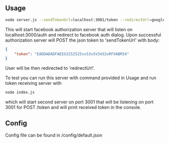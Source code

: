 ## Usage

```bash
node server.js --sendTokenUrl=localhost:3001/token --redirectUrl=google.pl:80/
```
This will start facebook authorization server that will listen on localhost:3000/auth and redirect to facebook auth dialog.
Upon successful authorization server will POST the json token to 'sendTokenUrl' with body:

```json
{
    "token": "EADDADADFAEEG3252525vv53v5V3432vRFVABM34"
}
```

User will be then redirected to 'redirectUrl'.

To test you can run this server with command provided in Usage and run token receiving server with

```bash
node index.js
```

which will start second server on port 3001 that will be listening on port 3001 for POST /token and will print received token in the console.

## Config
Config file can be found in /config/default.json
